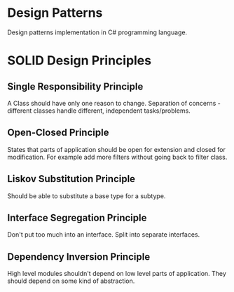 # Design Patterns
Design patterns implementation in C# programming language.

# SOLID Design Principles

## Single Responsibility Principle
A Class should have only one reason to change.
Separation of concerns - different classes handle different, independent tasks/problems.

## Open-Closed Principle
States that parts of application should be open for extension and closed for modification. 
For example add more filters without going back to filter class.

## Liskov Substitution Principle
Should be able to substitute a base type for a subtype.

## Interface Segregation Principle
Don't put too much into an interface. Split into separate interfaces.

## Dependency Inversion Principle

High level modules shouldn't depend on low level parts of application.
They should depend on some kind of abstraction.
